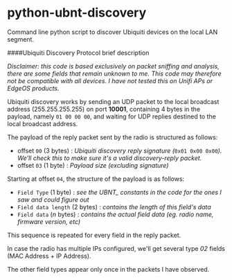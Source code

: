 # python-ubnt-discovery
Command line python script to discover Ubiquiti devices on the local LAN segment.

####Ubiquiti Discovery Protocol brief description

*Disclaimer: this code is based exclusively on packet sniffing and analysis, there are some fields that remain unknown to me.
This code may therefore not be compatible with all devices.
I have not tested this on Unifi APs or EdgeOS products.*

Ubiquiti discovery works by sending an UDP packet to the local broadcast address (255.255.255.255) on port **10001**,
containing 4 bytes in the payload, namely `01 00 00 00`, and waiting for UDP replies destined to the local
broadcast address.

The payload of the reply packet sent by the radio is structured as follows:
- offset `00` (3 bytes) : *Ubiquiti discovery reply signature (*`0x01 0x00 0x00`*). We'll check this to make sure it's a valid discovery-reply packet.*
- offset `03` (1 byte) : *Payload size (excluding signature)*

Starting at offset `04`, the structure of the payload is as follows:
- `Field Type`        (1 byte) : *see the UBNT_ constants in the code for the ones I saw and could figure out*
- `Field data length` (2 bytes) : *contains the length of this field's data*
- `Field data`        (*n* bytes) : *contains the actual field data (eg. radio name, firmware version, etc)*

This sequence is repeated for every field in the reply packet.

In case the radio has multiple IPs configured, we'll get several type *02* fields (MAC Address + IP Address).

The other field types appear only once in the packets I have observed.
